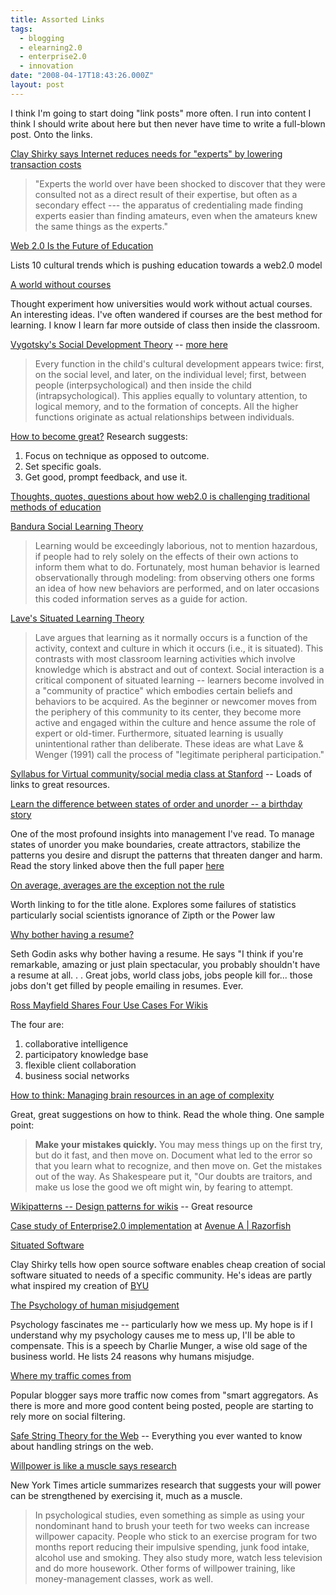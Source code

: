 ```yaml
---
title: Assorted Links
tags:
  - blogging
  - elearning2.0
  - enterprise2.0
  - innovation
date: "2008-04-17T18:43:26.000Z"
layout: post
---
```


I think I'm going to start doing "link posts" more often. I run into content I think I should write about here but then never have time to write a full-blown post. Onto the links.

[Clay Shirky says Internet reduces needs for "experts" by lowering transaction costs][0]

> "Experts the world over have been shocked to discover that they were consulted not as a direct result of their expertise, but often as a secondary effect --- the apparatus of credentialing made finding experts easier than finding amateurs, even when the amateurs knew the same things as the experts."
> 

[Web 2.0 Is the Future of Education][1]

Lists 10 cultural trends which is pushing education towards a web2.0 model

[A world without courses][2]

Thought experiment how universities would work without actual courses. An interesting ideas. I've often wandered if courses are the best method for learning. I know I learn far more outside of class then inside the classroom.

[Vygotsky's Social Development Theory][3] -- [more here][4]

> Every function in the child's cultural development appears twice: first, on the social level, and later, on the individual level; first, between people (interpsychological) and then inside the child (intrapsychological). This applies equally to voluntary attention, to logical memory, and to the formation of concepts. All the higher functions originate as actual relationships between individuals.

[How to become great?][5] Research suggests:

1. Focus on technique as opposed to outcome.
2. Set specific goals.
3. Get good, prompt feedback, and use it.

[Thoughts, quotes, questions about how web2.0 is challenging traditional methods of education][6]

[Bandura Social Learning Theory][7]

> Learning would be exceedingly laborious, not to mention hazardous, if people had to rely solely on the effects of their own actions to inform them what to do. Fortunately, most human behavior is learned observationally through modeling: from observing others one forms an idea of how new behaviors are performed, and on later occasions this coded information serves as a guide for action.

[Lave's Situated Learning Theory][8]

> Lave argues that learning as it normally occurs is a function of the activity, context and culture in which it occurs (i.e., it is situated). This contrasts with most classroom learning activities which involve knowledge which is abstract and out of context. Social interaction is a critical component of situated learning -- learners become involved in a "community of practice" which embodies certain beliefs and behaviors to be acquired. As the beginner or newcomer moves from the periphery of this community to its center, they become more active and engaged within the culture and hence assume the role of expert or old-timer. Furthermore, situated learning is usually unintentional rather than deliberate. These ideas are what Lave & Wenger (1991) call the process of "legitimate peripheral participation."

[Syllabus for Virtual community/social media class at Stanford][9] -- Loads of links to great resources.

[Learn the difference between states of order and unorder -- a birthday story][10]

One of the most profound insights into management I've read. To manage states of unorder you make boundaries, create attractors, stabilize the patterns you desire and disrupt the patterns that threaten danger and harm. Read the story linked above then the full paper [here][11]

[On average, averages are the exception not the rule][12]

Worth linking to for the title alone. Explores some failures of statistics particularly social scientists ignorance of Zipth or the Power law

[Why bother having a resume?][13]

Seth Godin asks why bother having a resume. He says "I think if you're remarkable, amazing or just plain spectacular, you probably shouldn't have a resume at all. . . Great jobs, world class jobs, jobs people kill for... those jobs don't get filled by people emailing in resumes. Ever.

[Ross Mayfield Shares Four Use Cases For Wikis][14]

The four are:

1. collaborative intelligence
2. participatory knowledge base
3. flexible client collaboration
4. business social networks

[How to think: Managing brain resources in an age of complexity][15]

Great, great suggestions on how to think. Read the whole thing. One sample point:

> **Make your mistakes quickly.** You may mess things up on the first try, but do it fast, and then move on. Document what led to the error so that you learn what to recognize, and then move on. Get the mistakes out of the way. As Shakespeare put it, "Our doubts are traitors, and make us lose the good we oft might win, by fearing to attempt.

[Wikipatterns -- Design patterns for wikis][16] -- Great resource

[Case study of Enterprise2.0 implementation][17] at [Avenue A | Razorfish][18]

[Situated Software][19]

Clay Shirky tells how open source software enables cheap creation of social software situated to needs of a specific community. He's ideas are partly what inspired my creation of [BYU][20]

[The Psychology of human misjudgement][20]

Psychology fascinates me -- particularly how we mess up. My hope is if I understand why my psychology causes me to mess up, I'll be able to compensate. This is a speech by Charlie Munger, a wise old sage of the business world. He lists 24 reasons why humans misjudge.

[Where my traffic comes from][21]

Popular blogger says more traffic now comes from "smart aggregators. As there is more and more good content being posted, people are starting to rely more on social filtering.

[Safe String Theory for the Web][22] -- Everything you ever wanted to know about handling strings on the web.

[Willpower is like a muscle says research][23]

New York Times article summarizes research that suggests your will power can be strengthened by exercising it, much as a muscle.

> In psychological studies, even something as simple as using your nondominant hand to brush your teeth for two weeks can increase willpower capacity. People who stick to an exercise program for two months report reducing their impulsive spending, junk food intake, alcohol use and smoking. They also study more, watch less television and do more housework. Other forms of willpower training, like money-management classes, work as well.


[0]: http://www.boingboing.net/2007/06/21/clay-shirky-defends-.html
[1]: http://www.classroom20.com/profiles/blog/show?id=649749%3ABlogPost%3A115854
[2]: http://www.elearnspace.org/blog/archives/003289.html
[3]: http://tip.psychology.org/vygotsky.html
[4]: http://www.simplypsychology.pwp.blueyonder.co.uk/vygotsky.html
[5]: http://freakonomics.blogs.nytimes.com/2008/03/11/how-did-a-rod-get-so-good/
[6]: http://willrichardson.wikispaces.com/page/diff/home/20048645
[7]: http://tip.psychology.org/bandura.html
[8]: http://tip.psychology.org/lave.html
[9]: http://www.socialtext.net/stanfordsocialmedia/index.cgi?syllabus
[10]: http://www.cognitive-edge.com/2006/10/they_did_not_respect_or_sit_st.php
[11]: http://www.cognitive-edge.com/articledetails.php?articleid=40
[12]: http://www.cognitive-edge.com/blogs/guest/2008/04/on_average_averages_are_the_ex.php#more
[13]: http://sethgodin.typepad.com/seths_blog/2008/03/why-bother-havi.html
[14]: http://cannell.org/blog/?q=node/229
[15]: http://www.technologyreview.com/blog/boyden/21925/
[16]: http://www.wikipatterns.com/display/wikipatterns/Wikipatterns
[17]: http://blog.hbs.edu/faculty/amcafee/index.php/faculty_amcafee_v3/now_thats_what_im_talking_about/
[18]: http://www.avenuea-razorfish.com/
[19]: http://www.shirky.com/writings/situated_software.html
[20]: http://vinvesting.com/docs/munger/human_misjudgement.html
[21]: http://avc.blogs.com/a_vc/2008/03/where-my-traffi.html
[22]: http://acko.net/blog/safe-string-theory-for-the-web
[23]: http://www.nytimes.com/2008/04/02/opinion/02aamodt.html?_r=3&oref=slogin&oref=slogin&oref=login
